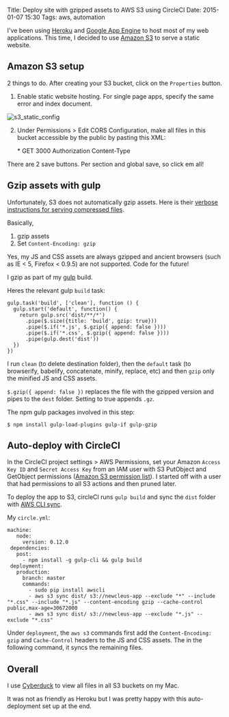Title: Deploy site with gzipped assets to AWS S3 using CircleCI
Date: 2015-01-07 15:30 
Tags: aws, automation

I've been using [Heroku](https://www.heroku.com) and [Google App Engine](https://cloud.google.com/appengine/docs) to host most of my web applications. This time, I decided to use [Amazon S3](http://aws.amazon.com/s3) to serve a static website.

## Amazon S3 setup
2 things to do. After creating your S3 bucket, click on the `Properties` button.

1) Enable static website hosting. For single page apps, specify the same error and index document.

![s3_static_config](https://alyssaq.github.io/blog/images/S3deploy_enable-static-site.png)

2) Under Permissions > Edit CORS Configuration, make all files in this bucket accessible by the public by pasting this XML:

    <?xml version="1.0" encoding="UTF-8"?>
    <CORSConfiguration xmlns="http://s3.amazonaws.com/doc/2006-03-01/">
        <CORSRule>
            <AllowedOrigin>*</AllowedOrigin>
            <AllowedMethod>GET</AllowedMethod>
            <MaxAgeSeconds>3000</MaxAgeSeconds>
            <AllowedHeader>Authorization</AllowedHeader>
            <AllowedHeader>Content-Type</AllowedHeader>
        </CORSRule>
    </CORSConfiguration>

There are 2 save buttons. Per section and global save, so click em all!

## Gzip assets with gulp
Unfortunately, S3 does not automatically gzip assets. Here is their [verbose instructions for serving compressed files](http://docs.aws.amazon.com/AmazonCloudFront/latest/DeveloperGuide/ServingCompressedFiles.html#CompressedS3).  

Basically,    

1. gzip assets
2. Set `Content-Encoding: gzip`

Yes, my JS and CSS assets are always gzipped and ancient browsers (such as IE < 5, Firefox < 0.9.5) are not supported. Code for the future!

I gzip as part of my [gulp](http://gulpjs.com) build.

Heres the relevant gulp `build` task:

    gulp.task('build', ['clean'], function () {
      gulp.start('default', function() {
        return gulp.src('dist/**/*')
          .pipe($.size({title: 'build', gzip: true}))
          .pipe($.if('*.js', $.gzip({ append: false })))
          .pipe($.if('*.css', $.gzip({ append: false })))
          .pipe(gulp.dest('dist'))
      })
    })

I run `clean` (to delete destination folder), then the `default` task (to browserify, babelify, concatenate, minify, replace, etc) and then `gzip` only the minified JS and CSS assets.

`$.gzip({ append: false })` replaces the file with the gzipped version and pipes to the `dest` folder. Setting to true appends `.gz`.

The npm gulp packages involved in this step:

    $ npm install gulp-load-plugins gulp-if gulp-gzip 

## Auto-deploy with CircleCI
In the CircleCI project settings > AWS Permissions, set your Amazon `Access Key ID` and `Secret Access Key` from an IAM user with S3 PutObject and GetObject permissions ([Amazon S3 permission list](http://docs.aws.amazon.com/AmazonS3/latest/dev/using-with-s3-actions.html)). I started off with a user that had permissions to all S3 actions and then pruned later.

To deploy the app to S3, circleCI runs `gulp build` and sync the `dist` folder with [AWS CLI sync](http://docs.aws.amazon.com/cli/latest/reference/s3/sync.html).

My `circle.yml`:


    machine:
       node:
         version: 0.12.0
     dependencies:
       post:
         - npm install -g gulp-cli && gulp build
     deployment:
       production:
         branch: master
         commands:
           - sudo pip install awscli
           - aws s3 sync dist/ s3://newcleus-app --exclude "*" --include "*.css" --include "*.js" --content-encoding gzip --cache-control public,max-age=30672000
           - aws s3 sync dist/ s3://newcleus-app --exclude "*.js" --exclude "*.css"
           
Under `deployment`, the `aws s3` commands first add the `Content-Encoding: gzip` and `Cache-Control` headers to the JS and CSS assets. The in the following command, it syncs the remaining files.

## Overall
I use [Cyberduck](https://cyberduck.io) to view all files in all S3 buckets on my Mac.

It was not as friendly as Heroku but I was pretty happy with this auto-deployment set up at the end.
